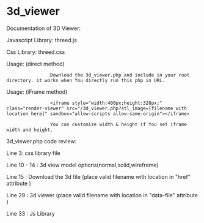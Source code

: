 # 3d_viewer

Documentation of 3D Viewer:

Javascript Library: threed.js

Css Library: threed.css

Usage: (direct method)

                    Download the 3d_viewer.php and include in your root directory. it works when You directly run this php in URL.

Usage: (iFrame method)

                    <iframe style="width:400px;height:328px;" class="render-viewer" src="/3d_viewer.php?stl_image=[filename with location here]" sandbox="allow-scripts allow-same-origin"></iframe>

                    You can customize width & height if You set iframe width and height.

3d_viewer.php code review:

Line 3: css library file

Line 10 - 14 : 3d view model options(normal,solid,wireframe)

Line 15 : Download the 3d file (place valid filename with location in "href" attribute )

Line 29 : 3d viewer (place valid filename with location in "data-file" attribute )

Line 33 : Js Library 